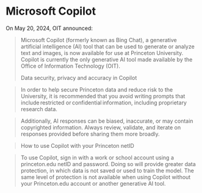 # Microsoft Copilot

On May 20, 2024, OIT announced:

> Microsoft Copilot (formerly known as Bing Chat), a generative artificial intelligence (AI) tool that can be used to generate or analyze text and images, is now available for use at Princeton University. Copilot is currently the only generative AI tool made available by the Office of Information Technology (OIT).
>
> Data security, privacy and accuracy in Copilot 

> In order to help secure Princeton data and reduce risk to the University, it is recommended that you avoid writing prompts that include restricted or confidential information, including proprietary research data. 

> Additionally, AI responses can be biased, inaccurate, or may contain copyrighted information. Always review, validate, and iterate on responses provided before sharing them more broadly. 

> How to use Copilot with your Princeton netID 

> To use Copilot, sign in with a work or school account using a princeton.edu netID and password. Doing so will provide greater data protection, in which data is not saved or used to train the model. The same level of protection is not available when using Copilot without your Princeton.edu account or another generative AI tool.
